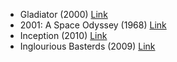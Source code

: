 - Gladiator (2000) [Link](https://www.imdb.com/title/tt0172495/?ref_=fn_al_tt_1)
- 2001: A Space Odyssey (1968) [Link](https://www.imdb.com/title/tt0062622/?ref_=nv_sr_srsg_0)
- Inception (2010) [Link](https://www.imdb.com/title/tt1375666/)
- Inglourious Basterds (2009) [Link](https://www.imdb.com/title/tt0361748/)
